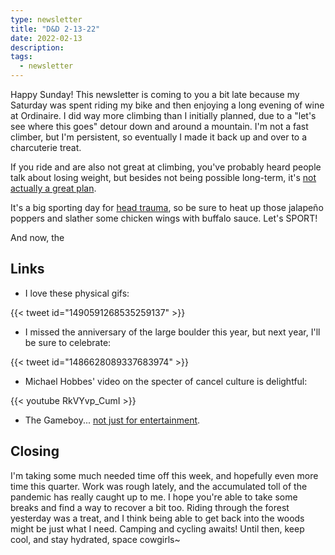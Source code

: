 ```yaml
---
type: newsletter
title: "D&D 2-13-22"
date: 2022-02-13
description: 
tags:
  - newsletter
---
```



Happy Sunday! This newsletter is coming to you a bit late because my Saturday was spent riding my bike and then enjoying a long evening of wine at Ordinaire. I did way more climbing than I initially planned, due to a "let's see where this goes" detour down and around a mountain. I'm not a fast climber, but I'm persistent, so eventually I made it back up and over to a charcuterie treat.

If you ride and are also not great at climbing, you've probably heard people talk about losing weight, but besides not being possible long-term, it's [not actually a great plan](https://www.bicycling.com/health-nutrition/a38950116/quit-obsessing-weight/).

It's a big sporting day for [head trauma](https://en.wikipedia.org/wiki/List_of_NFL_players_with_chronic_traumatic_encephalopathy), so be sure to heat up those jalapeño poppers and slather some chicken wings with buffalo sauce. Let's SPORT!

And now, the

## Links

- I love these physical gifs:

{{< tweet id="1490591268535259137" >}}

- I missed the anniversary of the large boulder this year, but next year, I'll be sure to celebrate:

{{< tweet id="1486628089337683974" >}}

- Michael Hobbes' video on the specter of cancel culture is delightful:

{{< youtube RkVYvp_CumI >}}

- The Gameboy... [not just for entertainment](https://medium.com/attract-mode/the-game-boy-pediatric-sedation-headset-aka-pedisedate-3d02a18f348b).

## Closing

I'm taking some much needed time off this week, and hopefully even more time this quarter. Work was rough lately, and the accumulated toll of the pandemic has really caught up to me. I hope you're able to take some breaks and find a way to recover a bit too. Riding through the forest yesterday was a treat, and I think being able to get back into the woods might be just what I need. Camping and cycling awaits! Until then, keep cool, and stay hydrated, space cowgirls~